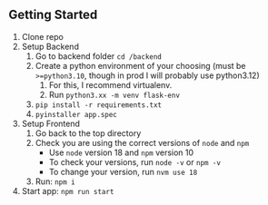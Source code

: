 ## Getting Started

1. Clone repo
2. Setup Backend
   1. Go to backend folder `cd /backend`
   2. Create a python environment of your choosing (must be `>=python3.10`, though in prod I will probably use python3.12)
      1. For this, I recommend virtualenv.
      2. Run `python3.xx -m venv flask-env`
   3. `pip install -r requirements.txt`
   4. `pyinstaller app.spec`
3. Setup Frontend
   1. Go back to the top directory
   2. Check you are using the correct versions of `node` and `npm`
      - Use `node` version 18 and `npm` version 10
      - To check your versions, run `node -v` or `npm -v`
      - To change your version, run `nvm use 18`
   3. Run: `npm i`
4. Start app: `npm run start`
